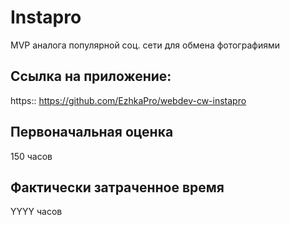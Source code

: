 # Instapro

MVP аналога популярной соц. сети для обмена фотографиями

## Ссылка на приложение:

https:: https://github.com/EzhkaPro/webdev-cw-instapro

## Первоначальная оценка

150 часов

## Фактически затраченное время

YYYY часов
